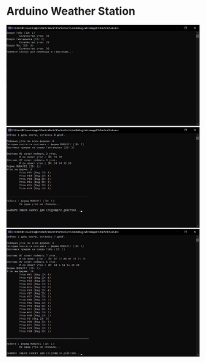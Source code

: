 # Arduino Weather Station

![First screen](https://github.com/Borobeyka/PracticeDucks/blob/master/images/1.jpg)
![First day hunting](https://github.com/Borobeyka/PracticeDucks/blob/master/images/2.jpg)
![Second day hunting](https://github.com/Borobeyka/PracticeDucks/blob/master/images/3.jpg)
